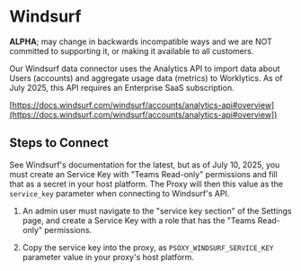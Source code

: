 # Windsurf

**ALPHA**; may change in backwards incompatible ways and we are NOT committed to supporting it, or making it available to all customers.


Our Windsurf data connector uses the Analytics API to import data about Users (accounts) and aggregate usage data  (metrics) to Worklytics. As of July 2025, this API requires an Enterprise SaaS subscription.

[https://docs.windsurf.com/windsurf/accounts/analytics-api#overview](https://docs.windsurf.com/windsurf/accounts/analytics-api#overview])


## Steps to Connect

See Windsurf's documentation for the latest, but as of July 10, 2025, you must create an Service Key with "Teams Read-only" permissions and fill that as a secret in your host platform. The Proxy will then this value as the `service_key` parameter when connecting to Windsurf's API.

1. An admin user must navigate to the "service key section" of the Settings page, and create a Service Key with a role that has the "Teams Read-only" permissions.

2. Copy the service key into the proxy, as `PSOXY_WINDSURF_SERVICE_KEY` parameter value in your proxy's host platform. 
